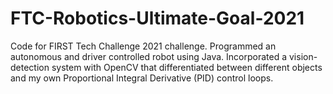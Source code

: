 # FTC-Robotics-Ultimate-Goal-2021
Code for FIRST Tech Challenge 2021 challenge. Programmed an autonomous and driver controlled robot using Java. Incorporated a vision-detection system with OpenCV that differentiated between different objects and my own Proportional Integral Derivative (PID) control loops. 
